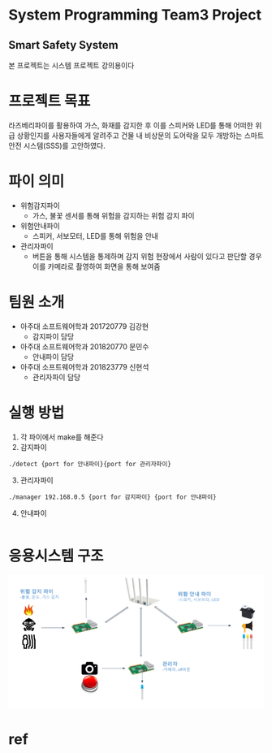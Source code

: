 # System Programming Team3 Project

## Smart Safety System
본 프로젝트는 시스템 프로젝트 강의용이다

# 프로젝트 목표
라즈베리파이를 활용하여 가스, 화재를 감지한 후 이를 스피커와 LED를 통해 어떠한 위급 상황인지를 사용자들에게 알려주고 건물 내 비상문의 도어락을 모두 개방하는 스마트 안전 시스템(SSS)를 고안하였다.

# 파이 의미
- 위험감지파이
    - 가스, 불꽃 센서를 통해 위험을 감지하는 위험 감지 파이
- 위험안내파이
    - 스피커, 서보모터, LED를 통해 위험을 안내
- 관리자파이
    - 버튼을 통해 시스템을 통제하며 감지 위험 현장에서 사람이 있다고 판단할 경우 이를 카메라로 촬영하여 화면을 통해 보여줌

# 팀원 소개
- 아주대 소프트웨어학과 201720779 김강현
    - 감지파이 담당
- 아주대 소프트웨어학과 201820770 문민수
    - 안내파이 담당
- 아주대 소프트웨어학과 201823779 신현석
    - 관리자파이 담당
 
# 실행 방법
1. 각 파이에서 make를 해준다
2. 감지파이
```
./detect {port for 안내파이}{port for 관리자파이}
```
3. 관리자파이
```
./manager 192.168.0.5 {port for 감지파이} {port for 안내파이}
```
4. 안내파이
```

```

# 응용시스템 구조
<img src="./img/system.png">

# ref

